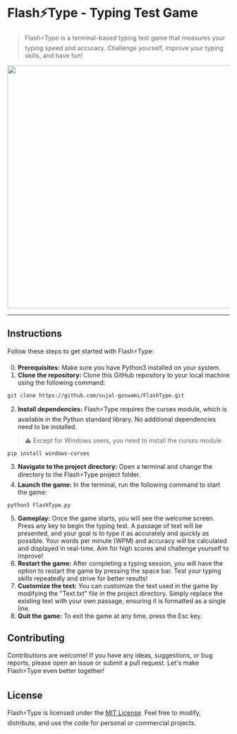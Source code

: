 # Flash⚡Type - Typing Test Game
> Flash⚡Type is a terminal-based typing test game that measures your typing speed and accuracy. Challenge yourself, improve your typing skills, and have fun!

<div align="center">
    <kbd><img src="https://github.com/sujal-goswami/FlashType/blob/main/Demo.gif" width = "550" height = "550"></kbd>
</div>

----------------------------
## Instructions
Follow these steps to get started with Flash⚡Type:

0. **Prerequisites:** Make sure you have Python3 installed on your system. 
1. **Clone the repository:** Clone this GitHub repository to your local machine using the following command:
```
git clone https://github.com/sujal-goswami/FlashType.git
```
2. **Install dependencies:** Flash⚡Type requires the curses module, which is available in the Python standard library. No additional dependencies need to be installed.
> ⚠️ Except for Windows users, you need to install the curses module.
```
pip install windows-curses
```
3. **Navigate to the project directory:** Open a terminal and change the directory to the Flash⚡Type project folder.
4. **Launch the game:** In the terminal, run the following command to start the game:
```
python3 FlashType.py
```
5. **Gameplay:** Once the game starts, you will see the welcome screen. Press any key to begin the typing test. A passage of text will be presented, and your goal is to type it as accurately and quickly as possible. Your words per minute (WPM) and accuracy will be calculated and displayed in real-time. Aim for high scores and challenge yourself to improve!
6. **Restart the game:** After completing a typing session, you will have the option to restart the game by pressing the space bar. Test your typing skills repeatedly and strive for better results!
7. **Customize the text:** You can customize the text used in the game by modifying the "Text.txt" file in the project directory. Simply replace the existing text with your own passage, ensuring it is formatted as a single line.
8. **Quit the game:** To exit the game at any time, press the Esc key.

## Contributing
Contributions are welcome! If you have any ideas, suggestions, or bug reports, please open an issue or submit a pull request. Let's make Flash⚡Type even better together!

## License
Flash⚡Type is licensed under the [MIT License](https://github.com/sujal-goswami/FlashType/blob/main/LICENSE). Feel free to modify, distribute, and use the code for personal or commercial projects.





